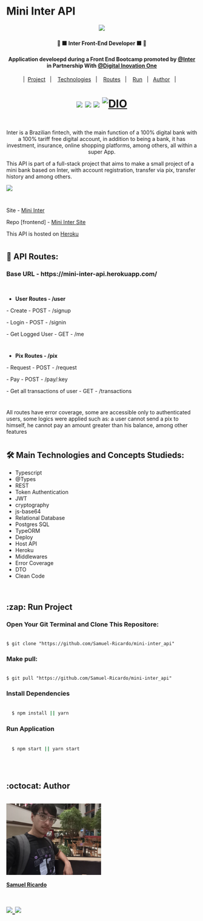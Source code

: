 # Mini Inter API

<p align="center"><a href="https://www.bancointer.com.br/superapp/?utm_source=google&utm_medium=cpc&utm_campaign=Pesquisa+Brand" ><img width="400px" src="https://feirao-credito.fiesp.com.br/img/banco-inter.png"/><a></p>
   
<h4 align="center" >🚀 🟧 Inter Front-End Developer 🟧 🚀</h4>
   
<h4 align="center">Application develoepd during a Front End Bootcamp promoted by <a href="https://www.bancointer.com.br/superapp/?utm_source=google&utm_medium=cpc&utm_campaign=Pesquisa+Brand"> @Inter </a> in Partnership With <a href="https://web.digitalinnovation.one/"> @Digital Inovation One</a> </h4>

      
<p align="center">
   |&nbsp;
  <a href="#project">Project</a>&nbsp;&nbsp;&nbsp;|&nbsp;&nbsp;&nbsp;
  <a href="#techs">Technologies</a>&nbsp;&nbsp;&nbsp;|&nbsp;&nbsp;&nbsp;
   <a href="#routes">Routes</a>&nbsp;&nbsp;&nbsp;|&nbsp;&nbsp;&nbsp;
  <a href="#run-project">Run</a>&nbsp;&nbsp;&nbsp;|&nbsp;&nbsp;
  <a href="#author">Author</a>&nbsp;&nbsp;&nbsp;|&nbsp;&nbsp;&nbsp;
</p>
   
#

    
 <h1 align="center">
  <a herf='https://github.com/Samuel-Ricardo'>
    <img src='https://img.shields.io/static/v1?label=&message=Samuel%20Ricardo&color=black&style=for-the-badge&logo=GITHUB'> 
  </a>
  
  <a herf='https://www.instagram.com/samuel_ricardo.ex/'>
    <img src='https://img.shields.io/static/v1?label=&message=Samuel.ex&color=black&style=for-the-badge&logo=instagram'> 
  </a>
  
   <a herf='https://www.linkedin.com/in/samuel-ricardo/'>
    <img src='https://img.shields.io/static/v1?label=&message=Samuel%20Ricardo&color=black&style=for-the-badge&logo=LinkedIn'> 
  </a>
      
  <a href="https://web.digitalinnovation.one/users/samuelricardoofficial?tab=achievements">
    <img alt="DIO" src="https://user-images.githubusercontent.com/63983021/224881002-d18e94b6-9c20-4b0f-855e-1ab0bc248d87.png">
  </a>
</h1>

<br>

<p align="center" id="project">Inter is a Brazilian fintech, with the main function of a 100% digital bank with a 100% tariff free digital account, in addition to being a bank, it has investment, insurance, online shopping platforms, among others, all within a super App.

This API is part of a full-stack project that aims to make a small project of a mini bank based on Inter, with account registration, transfer via pix, transfer history and among others.

   <img width="40px" src="https://feirao-credito.fiesp.com.br/img/banco-inter.png"/>
	
#
   
Site - <a href="http://mini-inter.vercel.app/">Mini Inter</a>

Repo [frontend] - <a href="https://github.com/Samuel-Ricardo/mini-inter-site">Mini Inter Site</a>
   
This API is hosted on <a href='https://mini-inter-api.herokuapp.com/'> Heroku </a> 
  
#
   <p id="routes"/>
   
##  :construction: API Routes:  

 <h3><b> Base URL - https://mini-inter-api.herokuapp.com/ </b></h3>

</br>
   
- <b> User Routes - /user </b>
   
<p>   - Create - POST - /signup </p>
<p>   - Login - POST - /signin </p>
<p>   - Get Logged User - GET - /me </p>
   
#

- <b> Pix Routes - /pix </b>
   
 <p>   - Request - POST - /request </p>
 <p>   - Pay - POST - /pay/:key </p>
 <p>   - Get all transactions of user - GET - /transactions </p>

#

<p align="justfy">
	All routes have error coverage, some are accessible only to authenticated users, some logics were applied such as: a user cannot send a pix to himself, he cannot pay an amount greater than his balance, among other features
</p>
   
#

<h2 id="techs">
  🛠 Main Technologies and Concepts Studieds:
</h2>

- Typescript
- @Types
- REST
- Token Authentication
- JWT
- cryptography
- js-base64
- Relational Database
- Postgres SQL
- TypeORM
- Deploy
- Host API
- Heroku
- Middlewares
- Error Coverage
- DTO
- Clean Code

<br/>

<h2 id="run-project">
  :zap: Run Project
</h2>

### Open Your Git Terminal and Clone This Repositore:

  ```git
  
  $ git clone "https://github.com/Samuel-Ricardo/mini-inter_api"
  
  ```
  
### Make pull:

  ```git
  
  $ git pull "https://github.com/Samuel-Ricardo/mini-inter_api"
  
  ```
  
### Install Dependencies

```cmd

  $ npm install || yarn 

```
  
### Run Application

```cmd

  $ npm start || yarn start 

```

 <br>
  <br>
  
  <h2 id="author">
  :octocat: Author
</h2>

<br>

<a href="https://www.linkedin.com/in/samuel-ricardo/">

  <img width="250px" src="https://github.com/Samuel-Ricardo/bolao-da-copa/raw/main/readme_files/IMG_20220904_220148_188.jpg"/>

  <br>

   <p><b>Samuel Ricardo</b></p>
   
</a>

<h1 align="rigth">
  
<a href="https://www.linkedin.com/in/samuel-ricardo/">
  
  <img width = "115px" src="https://img.shields.io/badge/Linkedin-1781EB?color=black&style=for-the-badge&logo=LinkedIn&logoColor=blue" /> 
  
<a>

<a href="https://www.instagram.com/samuel_ricardo.ex/">
  
  <img width = "130px" src="https://img.shields.io/badge/Instagram-1781EB?color=black&style=for-the-badge&logo=Instagram" /> 
  
<a>

